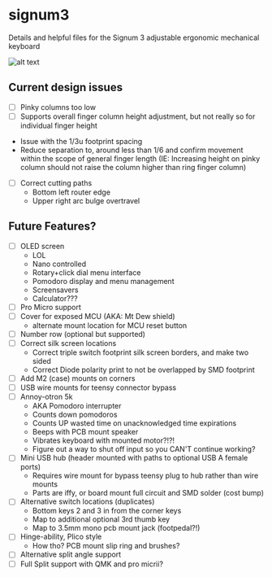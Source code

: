 # signum3
Details and helpful files for the Signum 3 adjustable ergonomic mechanical keyboard

![alt text](https://i.imgur.com/TWBpaAk.jpg "Signum 3 prototype pcb build")

## Current design issues
- [ ] Pinky columns too low
- [ ] Supports overall finger column height adjustment, but not really so for individual finger height
- Issue with the 1/3u footprint spacing
- Reduce separation to, around less than 1/6 and confirm movement within the scope of general finger length (IE: Increasing height on pinky column should not raise the column higher than ring finger column)
- [ ] Correct cutting paths
  - Bottom left router edge
  - Upper right arc bulge overtravel

## Future Features?
- [ ] OLED screen
  - LOL
  - Nano controlled
  - Rotary+click dial menu interface
  - Pomodoro display and menu management
  - Screensavers
  - Calculator???
- [ ] Pro Micro support
- [ ] Cover for exposed MCU (AKA: Mt Dew shield)
  - alternate mount location for MCU reset button
- [ ] Number row (optional but supported)
- [ ] Correct silk screen locations
  - Correct triple switch footprint silk screen borders, and make two sided
  - Correct Diode polarity print to not be overlapped by SMD footprint
- [ ] Add M2 (case) mounts on corners
- [ ] USB wire mounts for teensy connector bypass
- [ ] Annoy-otron 5k
  - AKA Pomodoro interrupter
  - Counts down pomodoros
  - Counts UP wasted time on unacknowledged time expirations
  - Beeps with PCB mount speaker
  - Vibrates keyboard with mounted motor?!?!
  - Figure out a way to shut off input so you CAN'T continue working?
- [ ] Mini USB hub (header mounted with paths to optional USB A female ports)
  - Requires wire mount for bypass teensy plug to hub rather than wire mounts
  - Parts are iffy, or board mount full circuit and SMD solder (cost bump)
- [ ] Alternative switch locations (duplicates)
  - Bottom keys 2 and 3 in from the corner keys
  - Map to additional optional 3rd thumb key
  - Map to 3.5mm mono pcb mount jack (footpedal?!)
- [ ] Hinge-ability, Plico style
  - How tho? PCB mount slip ring and brushes?
- [ ] Alternative split angle support
- [ ] Full Split support with QMK and pro micrii?
